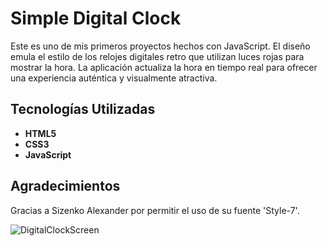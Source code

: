 
# Simple Digital Clock

Este es uno de mis primeros proyectos hechos con JavaScript. El diseño emula el estilo de los relojes digitales retro que utilizan luces rojas para mostrar la hora. La aplicación actualiza la hora en tiempo real para ofrecer una experiencia auténtica y visualmente atractiva.

## Tecnologías Utilizadas

- **HTML5**
- **CSS3**
- **JavaScript**

## Agradecimientos

Gracias a Sizenko Alexander por permitir el uso de su fuente 'Style-7'.

![DigitalClockScreen](https://github.com/user-attachments/assets/7bbdb993-7fd1-4d7a-9a29-df484782c685)

